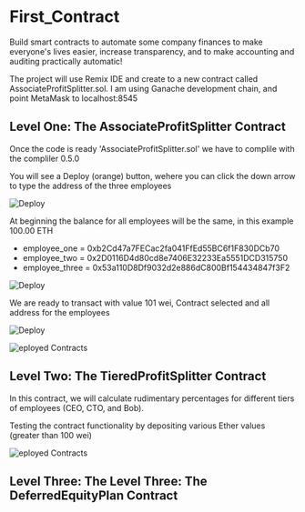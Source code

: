 # First_Contract
Build smart contracts to automate some company finances to make everyone's lives easier, increase transparency, and to make accounting and auditing practically automatic!

The project will use Remix IDE and create to  a new contract called AssociateProfitSplitter.sol. I am using Ganache development chain, and point MetaMask to localhost:8545

## Level One: The AssociateProfitSplitter Contract

Once the code is ready 'AssociateProfitSplitter.sol' we have to complile with the compliler 0.5.0
 
 You will see a Deploy (orange) button, wehere you  can click the down arrow to type the address of the three employees

 ![Deploy](/Images/deploy.png)

 At beginning the balance for all employees will be the same, in this example 100.00 ETH

 - employee_one = 0xb2Cd47a7FECac2fa041FfEd55BC6f1F830DCb70
 - employee_two = 0x2D0116D4d80cd8e7406E32233Ea5551DCD315750
 - employee_three = 0x53a110D8Df9032d2e886dC800Bf154434847f3F2

 ![Deploy](/Images/deploy_addrs.png)

We are ready to transact with value 101 wei, Contract selected and all address for the employees

![Deploy](/Images/contract.png)

![eployed Contracts](/Images/deployed_contracts.png)

## Level Two: The TieredProfitSplitter Contract

In this contract, we will calculate rudimentary percentages for different tiers of employees (CEO, CTO, and Bob).

Testing the contract functionality by depositing various Ether values (greater than 100 wei)

![eployed Contracts](/deposit.png)

## Level Three: The Level Three: The DeferredEquityPlan Contract


